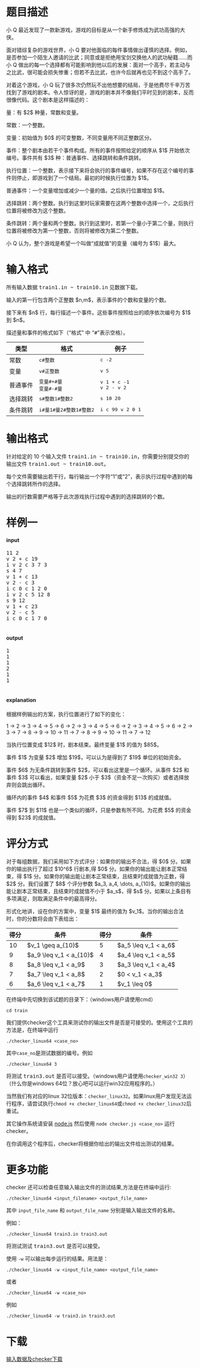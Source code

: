 # 题目描述

<p>小 Q 最近发现了一款新游戏，游戏的目标是从一个新手修炼成为武功高强的大侠。</p>
<p>面对错综复杂的游戏世界，小 Q 要对他面临的每件事情做出谨慎的选择。例如，是否参加一个陌生人邀请的比武；同意或是拒绝用宝剑交换他人的武功秘籍……而小 Q 做出的每一个选择都有可能影响到他以后的发展：面对一个高手，若主动与之比武，很可能会损失惨重；但若不去比武，也许今后就再也见不到这个高手了。</p>
<p>对着这个游戏，小 Q 玩了很多次仍然玩不出他想要的结局，于是他费尽千辛万苦找到了游戏的剧本。令人惊讶的是，游戏的剧本并不像我们平时见到的剧本，反而很像代码。这个剧本是这样描述的：</p>
<p>量：有 $2$ 种量，常数和变量。</p>
<p>常数：一个整数。</p>
<p>变量：初始值为 $0$ 的可变整数，不同变量用不同正整数区分。</p>
<p>事件：整个剧本由若干个事件构成。所有的事件按照给定的顺序从 $1$ 开始依次编号。事件共有 $3$ 种：普通事件、选择跳转和条件跳转。</p>
<p>执行位置：一个整数，表示接下来将会执行的事件编号，如果不存在这个编号的事件则停止，即游戏到了一个结局。最初的时候执行位置为 $1$。</p>
<p>普通事件：一个变量增加或减少一个量的值。之后执行位置增加 $1$。</p>
<p>选择跳转：两个整数。执行到这里时玩家需要在这两个整数中选择一个，之后执行位置将被修改为这个整数。</p>
<p>条件跳转：两个量和两个整数。执行到这里时，若第一个量小于第二个量，则执行位置将被修改为第一个整数，否则将被修改为第二个整数。</p>
<p>小 Q 认为，整个游戏是希望一个叫做“成就值”的变量（编号为 $1$）最大。</p>

# 输入格式


<p>所有输入数据 <samp>train1.in ~ train10.in</samp> 见数据下载。</p>
<p>输入的第一行包含两个正整数 $n,m$，表示事件的个数和变量的个数。</p>
<p>接下来有 $n$ 行，每行描述一个事件。这些事件按照给出的顺序依次编号为 $1$ 到 $n$。</p>
<p>描述量和事件的格式如下（“格式” 中 “<samp>#</samp>”表示空格）。</p>
<div class="table-responsive">
<table class="table table-bordered table-text-center table-vertical-middle"><thead><tr><th>类型</th><th>格式</th><th>例子</th></tr></thead><tbody><tr><td>常数</td><td><samp>c#整数</samp></td><td><samp>c -2</samp></td></tr><tr><td>变量</td><td><samp>v#正整数</samp></td><td><samp>v 5</samp></td></tr><tr><td>普通事件</td><td><div><samp>变量#+#量</samp></div><div><samp>变量#-#量</samp></div></td><td><div><samp>v 1 + c -1</samp></div><div><samp>v 2 - v 2</samp></div></td></tr><tr><td>选择跳转</td><td><samp>s#整数1#整数2</samp></td><td><samp>s 10 20</samp></td></tr><tr><td>条件跳转</td><td><samp>i#量1#量2#整数1#整数2</samp></td><td><samp>i c 99 v 2 0 1</samp></td></tr></tbody></table></div>


# 输出格式


<p>针对给定的 10 个输入文件 <samp>train1.in ~ train10.in</samp>，你需要分别提交你的输出文件 <samp>train1.out ~ train10.out</samp>。</p>
<p>每个文件需要输出若干行，每行输出一个字符“1”或“2”，表示执行过程中遇到的每个选择跳转所作的选择。</p>
<p>输出的行数需要严格等于此次游戏执行过程中遇到的选择跳转的个数。</p>

# 样例一


<h4>input</h4>
<pre>11 2
v 2 + c 19
i v 2 c 3 7 3
s 4 7
v 1 + c 13
v 2 - c 3
i c 0 c 1 2 0
i v 2 c 5 12 8
s 9 12
v 1 + c 23
v 2 - c 5
i c 0 c 1 7 0

</pre>

<h4>output</h4>
<pre>1
1
1
2
1
1

</pre>

<h4>explanation</h4>
<p>根据样例输出的方案，执行位置进行了如下的变化：</p>
<p>1 → 2 → 3 → 4 → 5 → 6 → 2 → 3 → 4 → 5 → 6 → 2 → 3 → 4 → 5 → 6 → 2 → 3 → 7 → 8 → 9 → 10 → 11 → 7 → 8 → 9 → 10 → 11 → 7 → 12</p>
<p>当执行位置变成 $12$ 时，剧本结束。最终变量 $1$ 的值为 $85$。</p>
<p>事件 $1$ 为变量 $2$ 增加 $19$，可以认为是得到了 $19$ 单位的初始资金。</p>
<p>事件 $6$ 为无条件跳转到事件 $2$，可以看出这里是一个循环。从事件 $2$ 和事件 $3$ 可以看出，如果变量 $2$ 小于 $3$（资金不足一次购买）或者选择放弃则会跳出循环。</p>
<p>循环内的事件 $4$ 和事件 $5$ 为花费 $3$ 的资金得到 $13$ 的成就值。</p>
<p>事件 $7$ 到 $11$ 也是一个类似的循环，只是参数有所不同。为花费 $5$ 的资金得到 $23$ 的成就值。</p>

# 评分方式


<p>对于每组数据，我们采用如下方式评分：如果你的输出不合法，得 $0$ 分。如果你的输出执行了超过 $10^6$ 行剧本,得 $0$ 分。如果你的输出能让剧本正常结束，得 $1$ 分。如果你的输出能让剧本正常结束，且结束时成就值为正数，得 $2$ 分。我们设置了 $8$ 个评分参数 $a_3, a_4, \dots, a_{10}$。如果你的输出能让剧本正常结束，且结束时成就值不小于 $a_s$，得 $s$ 分。如果以上条目有多项满足，则取满足条件中的最高得分。</p>
<p>形式化地讲，设在你的方案中，变量 $1$ 最终的值为 $v_1$。当你的输出合法时，你的分数将会由下表给出：</p>
<div class="table-responsive">
<table class="table table-bordered table-text-center table-vertical-middle"><thead><tr><th>得分</th><th>条件</th><th>得分</th><th>条件</th></tr></thead><tbody><tr><td>10</td><td>$v_1 \geq a_{10}$</td><td>5</td><td>$a_5 \leq v_1 &lt; a_6$</td></tr><tr><td>9</td><td>$a_9 \leq v_1 &lt; a_{10}$</td><td>4</td><td>$a_4 \leq v_1 &lt; a_5$</td></tr><tr><td>8</td><td>$a_8 \leq v_1 &lt; a_9$</td><td>3</td><td>$a_3 \leq v_1 &lt; a_4$</td></tr><tr><td>7</td><td>$a_7 \leq v_1 &lt; a_8$</td><td>2</td><td>$0 &lt; v_1 &lt; a_3$</td></tr><tr><td>6</td><td>$a_6 \leq v_1 &lt; a_7$</td><td>1</td><td>$v_1 \leq 0$</td></tr></tbody></table></div>

<p>在终端中先切换到该试题的目录下：（windows用户请使用cmd）</p>
<p><code>cd train</code></p>
<p>我们提供checker这个工具来测试你的输出文件是否是可接受的。使用这个工具的方法是，在终端中运行</p>
<p><code>./checker_linux64 &lt;case_no&gt;</code></p>
<p>其中<code>case_no</code>是测试数据的编号。例如</p>
<p><code>./checker_linux64 3</code></p>
<p>将测试 <samp>train3.out</samp> 是否可以接受。（windows用户请使用<code>checker_win32 3</code>）（什么你是windows 64位？放心吧可以运行win32应用程序的。）</p>
<p>当然我们有对应的linux 32位版本：<code>checker_linux32</code>。如果linux用户发现无法运行程序，请尝试执行<code>chmod +x checker_linux64</code>或<code>chmod +x checker_linux32</code>后重试。</p>
<p>其它操作系统请安装 <a href="//nodejs.org/">node.js</a> 然后使用 <code>node checker.js &lt;case_no&gt;</code> 运行checker。</p>
<p>在你调用这个程序后，checker将根据你给出的输出文件给出测试的结果。</p>

# 更多功能


<p>checker 还可以检查任意输入输出文件的测试结果,方法是在终端中运行:</p>
<p><code>./checker_linux64 &lt;input_filename&gt; &lt;output_file_name&gt;</code></p>
<p>其中 <code>input_file_name</code> 和 <code>output_file_name</code> 分别是输入输出文件的名称。</p>
<p>例如：</p>
<p><code>./checker_linux64 train3.in train3.out</code></p>
<p>将测试测试 <samp>train3.out</samp> 是否可以接受。</p>
<p>使用 <code>-w</code> 可以输出每步运行的结果。用法是：</p>
<p><code>./checker_linux64 -w &lt;input_file_name&gt; &lt;output_file_name&gt;</code></p>
<p>或者</p>
<p><code>./checker_linux64 -w &lt;case_no&gt;</code></p>
<p>例如</p>
<p><code>./checker_linux64 -w train3.in train3.out</code></p>

# 下载


<p><a href="/download.php?type=problem&amp;id=123">输入数据及checker下载</a></p>
